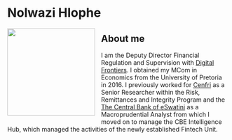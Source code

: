 # **Nolwazi Hlophe**
<dl>
<img src="LwaziMabhengu_01.jpg" style="border: 0pt none; margin-bottom: 1em; float: left; margin-right: 1em;" height="200">
<p style="text-align: left;">
</p>
</dl>
  
## **About me**
I am the Deputy Director Financial Regulation and Supervision with <a href="https://digitalfrontiers.org" target="_bank">Digital Frontiers</a>. I obtained my MCom in Economics from the University of Pretoria in 2016. I previously worked for <a href="https://cenfri.org" target="_bank">Cenfri</a> as a Senior Researcher within the Risk, Remittances and Integrity Program and the <a href="https://www.centralbank.org.sz" target="_bank">The Central Bank of eSwatini</a> as a Macroprudential Analyst from which I moved on to manage the CBE Intelligence Hub, which managed the activities of the newly established Fintech Unit.

